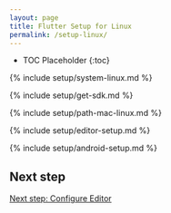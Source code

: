 ```yaml
---
layout: page
title: Flutter Setup for Linux
permalink: /setup-linux/
---
```


* TOC Placeholder
{:toc}

{% include setup/system-linux.md %}

{% include setup/get-sdk.md %} 

{% include setup/path-mac-linux.md %}

{% include setup/editor-setup.md %}

{% include setup/android-setup.md %}

## Next step

[Next step: Configure Editor](/get-started/editor/)
